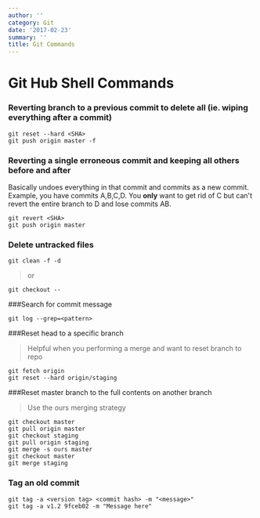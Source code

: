 ```yaml
---
author: ''
category: Git
date: '2017-02-23'
summary: ''
title: Git Commands
---
```

# Git Hub Shell Commands 

### Reverting branch to a previous commit to delete all (ie. wiping everything after a commit)
    git reset --hard <SHA>
    git push origin master -f

### Reverting a single erroneous commit and keeping all others before and after
Basically undoes everything in that commit and commits as a new commit.   
Example, you have commits A,B,C,D. You **only** want to get rid of C but can't revert the entire branch to D and lose commits AB.
```
git revert <SHA>
git push origin master
```

### Delete untracked files

    git clean -f -d

> or

    git checkout --

###Search for commit message
```
git log --grep=<pattern>
```

###Reset head to a specific branch

> Helpful when you performing a merge and want to reset branch to repo

```
git fetch origin
git reset --hard origin/staging
```

###Reset master branch to the full contents on another branch

> Use the ours merging strategy

```
git checkout master
git pull origin master
git checkout staging
git pull origin staging
git merge -s ours master
git checkout master
git merge staging
```

### Tag an old commit

```
git tag -a <version tag> <commit hash> -m "<message>"
git tag -a v1.2 9fceb02 -m "Message here"
```
